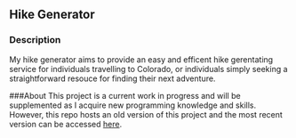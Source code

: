## Hike Generator

### Description
My hike generator aims to provide an easy and efficent hike gerentating service for individuals travelling to Colorado, or individuals simply seeking a straightforward resouce for finding their next adventure.

###About
This project is a current work in progress and will be supplemented as I acquire new programming knowledge and skills. However, this repo hosts an old version of this project and the most recent version can be accessed [here](https://github.com/elvece/node-hike-generator).

